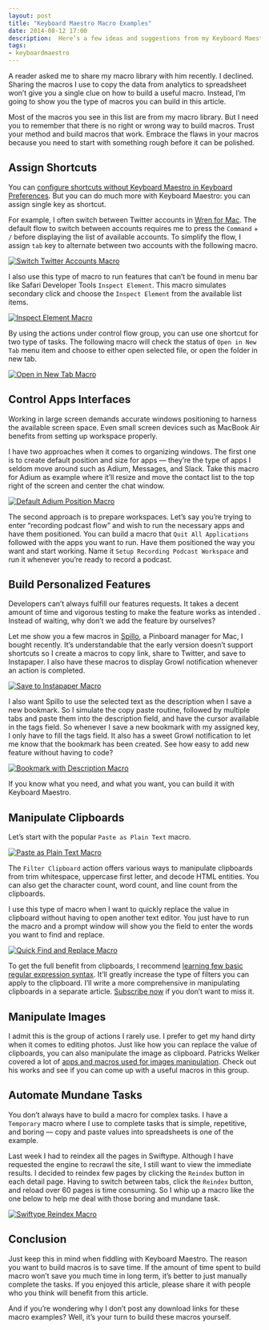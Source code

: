 ```yaml
---
layout: post
title: "Keyboard Maestro Macro Examples"
date: 2014-08-12 17:00
description:  Here’s a few ideas and suggestions from my Keyboard Maestro macros library to help you get the most out of this amazing utilities.
tags:
- keyboardmaestro
---
```


A reader asked me to share my macro library with him recently. I declined. Sharing the macros I use to copy the data from analytics to spreadsheet won’t give you a single clue on how to build a useful macro. Instead, I’m going to show you the type of macros you can build in this article. 

<!-- more -->

Most of the macros you see in this list are from my macro library. But I need you to remember that there is no right or wrong way to build macros. Trust your method and build macros that work. Embrace the flaws in your macros because you need to start with something rough before it can be polished.

## Assign Shortcuts

You can [configure shortcuts without Keyboard Maestro in Keyboard Preferences](http://support.apple.com/kb/ph3957 "OS X Lion: Create keyboard shortcuts for applications - Apple Support"). But you can do much more with Keyboard Maestro: you can assign single key as shortcut.

For example, I often switch between Twitter accounts in [Wren for Mac](http://sayzlim.net/clear-twitter-distraction-with-wren-for-mac "Clear Twitter Distraction with Wren for Mac - Sayz Lim"). The default flow to switch between accounts requires me to press the `Command` + `/`  before displaying the list of available accounts. To simplify the flow, I assign `tab` key to alternate between two accounts with the following macro.

[ ![Switch Twitter Accounts Macro][170707] ](http://images.sayzlim.net/2014/08/keyboard_maestro_wren.jpg "Switch Twitter Accounts Macro")

[170707]: http://images.sayzlim.net/2014/08/keyboard_maestro_wren.jpg "Switch Twitter Accounts Macro"

I also use this type of macro to run features that can’t be found in menu bar like Safari Developer Tools `Inspect Element`. This macro simulates secondary click and choose the `Inspect Element` from  the available list items.

[ ![Inspect Element Macro][170725] ](http://images.sayzlim.net/2014/08/keyboard_maestro_inspect_element.jpg "Inspect Element Macro")

[170725]: http://images.sayzlim.net/2014/08/keyboard_maestro_inspect_element.jpg "Inspect Element Macro"

By using the actions under control flow group, you can use one shortcut for two type of tasks.  The following macro will check  the status of  `Open in New Tab` menu item and choose to either open selected file, or open the folder in new tab.

[ ![Open in New Tab Macro][170735] ](http://images.sayzlim.net/2014/08/keyboard_maestro_new_tab.jpg "Open in New Tab Macro")

[170735]: http://images.sayzlim.net/2014/08/keyboard_maestro_new_tab.jpg "Open in New Tab Macro"

##  Control Apps Interfaces

Working in large screen demands accurate windows positioning to harness the available screen space. Even small screen devices such as MacBook Air benefits from setting up workspace properly.

I have two approaches when it comes to organizing windows. The first one is to create default position and size for apps — they’re the type of apps I seldom move around such as Adium, Messages, and Slack.  Take this macro for Adium as example where it’ll resize and move the contact list to the top right of the screen and center the chat window.

[ ![Default Adium Position Macro][170801] ](http://images.sayzlim.net/2014/08/keyboard_maestro_adium.jpg "Default Adium Position Macro")

[170801]: http://images.sayzlim.net/2014/08/keyboard_maestro_adium.jpg "Default Adium Position Macro"

The second approach is to prepare workspaces. Let’s say you’re trying to enter “recording podcast flow” and wish to run the necessary apps and have them positioned. You can build a macro that `Quit All Applications` followed with the apps you want to run. Have them positioned the way you want and start working. Name it `Setup Recording Podcast Workspace` and run it whenever you’re ready to record a podcast.

## Build Personalized Features

Developers can’t always fulfill our features requests. It takes a decent amount of time and vigorous testing to make the feature works as intended . Instead of waiting, why don’t we add the feature by ourselves?

Let me show you a few macros in [Spillo](https://itunes.apple.com/us/app/spillo/id873245660?mt=12&uo=4&at=11ld6n&ct=spillo "Spillo"), a Pinboard manager for Mac, I bought recently. It’s understandable that the early version doesn’t support shortcuts so I  create a macros to copy link, share to Twitter, and save to Instapaper. I also have these macros to display Growl notification whenever an action is completed.

[ ![Save to Instapaper Macro][170818] ](http://images.sayzlim.net/2014/08/keyboard_maestro_spillo_instapaper.jpg "Save to Instapaper Macro")

[170818]: http://images.sayzlim.net/2014/08/keyboard_maestro_spillo_instapaper.jpg "Save to Instapaper Macro"

I also want Spillo to use the selected text as the description when I save a new bookmark. So I simulate the copy paste routine, followed by multiple tabs and paste them into the description field, and have the cursor available in the tags field. So whenever I save a new bookmark with my assigned key, I only have to fill the tags field. It also has a sweet Growl notification to let me know that the bookmark has been created. See how easy to add new feature without having to code?

[ ![Bookmark with Description Macro][170827] ](http://images.sayzlim.net/2014/08/keyboard_maestro_spillo_bookmark.jpg "Bookmark with Description Macro")

[170827]: http://images.sayzlim.net/2014/08/keyboard_maestro_spillo_bookmark.jpg "Bookmark with Description Macro"

If you know what you need, and what you want, you can build it with Keyboard Maestro.

## Manipulate Clipboards

Let’s start with the popular `Paste as Plain Text` macro.

[ ![Paste as Plain Text Macro][170840] ](http://images.sayzlim.net/2014/08/keyboard_maestro_plaintext.jpg "Paste as Plain Text Macro")

[170840]: http://images.sayzlim.net/2014/08/keyboard_maestro_plaintext.jpg "Paste as Plain Text Macro"

The `Filter Clipboard` action offers various ways to manipulate clipboards from trim whitespace, uppercase first letter, and decode HTML entities. You can also get the character count, word count, and line count from the clipboards.

I use this type of macro when I want to quickly replace the value in clipboard without having to open another text editor. You just have to run the macro and a prompt window will show you the field to enter the words you want to find and replace.

[ ![Quick Find and Replace Macro][170853] ](http://images.sayzlim.net/2014/08/keyboard_maestro_find_replace.jpg "Quick Find and Replace Macro")

[170853]: http://images.sayzlim.net/2014/08/keyboard_maestro_find_replace.jpg "Quick Find and Replace Macro"

To get the full benefit from clipboards, I recommend [learning few basic regular expression syntax](http://regexone.com/ "RegexOne - Learn regular expressions with interactive examples"). It’ll greatly increase the type of filters you can apply to the clipboard. I’ll write a more comprehensive in manipulating clipboards in a separate article. [Subscribe now](http://sayzlim.net/subscribe "Subscribe - Sayz Lim") if you don’t want to miss it.

## Manipulate Images

I admit this is the group of actions I rarely use. I prefer to get my hand dirty when it comes to editing photos. Just like how you can replace the value of clipboards, you can also manipulate the image as clipboard. Patricks Welker covered a lot of [apps and macros used for images manipulation](http://rocketink.net/2013/02/screenshots-and-image-manipulation.html "Taking Screen Shots And Automating Image Manipulation - RocketINK"). Check out his works and see if you can come up with a useful macros in this group.

## Automate Mundane Tasks

You don’t always have to build a macro for complex tasks. I have a `Temporary` macro where I use to complete tasks that is simple, repetitive, and boring — copy and paste values into spreadsheets is one of the example.

Last week I had to reindex all the pages in Swiftype. Although I have requested the engine to recrawl the site, I still want to view the immediate results. I decided to reindex few pages by clicking the `Reindex` button in each detail page.  Having to switch between tabs, click the `Reindex` button, and reload over 60 pages is time consuming. So I whip up a macro like the one below to help me deal with those boring and mundane task.

[ ![Swiftype Reindex Macro][170914] ](http://images.sayzlim.net/2014/08/keyboard_maestro_swiftype.jpg "Swiftype Reindex Macro")

[170914]: http://images.sayzlim.net/2014/08/keyboard_maestro_swiftype.jpg "Swiftype Reindex Macro"

## Conclusion

Just keep this in mind when fiddling with Keyboard Maestro. The reason you want to build macros is to save time. If the amount of time spent to build macro won’t save you much time in long term, it’s better to just manually complete the tasks.  If you enjoyed this article, please share it with people who you think will benefit from this article.

And if you’re wondering why I don’t post any download links for these macro examples? Well, it’s your turn to build these macros yourself.